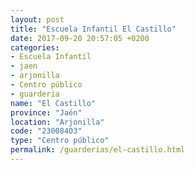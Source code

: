 ```yaml
---
layout: post
title: "Escuela Infantil El Castillo"
date: 2017-09-20 20:57:05 +0200
categories:
- Escuela Infantil
- jaen
- arjonilla
- Centro público
- guarderia
name: "El Castillo"
province: "Jaén"
location: "Arjonilla"
code: "23008403"
type: "Centro público"
permalink: /guarderias/el-castillo.html
---
```

